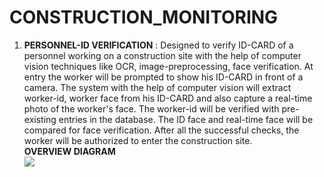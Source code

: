 # CONSTRUCTION_MONITORING

<ol>
  <li> <b>PERSONNEL-ID VERIFICATION</b> : Designed to verify ID-CARD of a personnel working on a construction site with the help of computer vision techniques like OCR, image-preprocessing, face verification. At entry the worker will be prompted to show his ID-CARD in front of a camera. The system with the help of computer vision will extract worker-id, worker face from his ID-CARD and also capture a real-time photo of the worker's face. The worker-id will be verified with pre-existing entries in the database. The ID face and real-time face will be compared for face verification. After all the successful checks, the worker will be authorized to enter the construction site. <br>
    <b>OVERVIEW DIAGRAM</b><br>
    <img src="https://github.com/Parth-D3/CONSTRUCTION_MONITORING/blob/main/util_images/PERSONNEL_ID.png">
  </li>
</ol>

